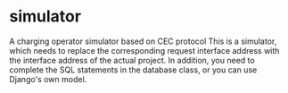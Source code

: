 # simulator
A charging operator simulator based on CEC protocol
This is a simulator, which needs to replace the corresponding request interface address with the interface address of the actual project. 
In addition, you need to complete the SQL statements in the database class, or you can use Django's own model.
